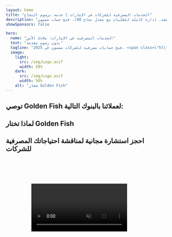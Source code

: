 ```yaml
---
layout: home
title: "الخدمات المصرفية للشركات في الإمارات | خدمة برسوم النجاح"
description: "حسابات شركات متعددة العملات بدون رسوم مقدمة - ادفع فقط بعد الموافقة. إدارة كاملة للطلبات مع معدل نجاح 98٪. فتح حساب مضمون."
showSponsors: false

hero:
  name: "الخدمات المصرفية في الإمارات: ملاذك الآمن"
  text: "بدون رسوم مقدمة"
  tagline: "فتح حسابات مصرفية للشركات مضمون في 2025. <span class=\"hl\">بدون رسوم مقدمة</span> - ادفع فقط بعد الموافقة. معدل نجاح 90٪."
  image:
    light:
      src: /img/Logo.avif
      width: 50%
    dark:
      src: /img/Logo.avif
      width: 50%
    alt: "شعار Golden Fish"
---
```


<FeatureCards :features="[
  {
    title: 'فتح حساب مصرفي مضمون',
    bullet: '✓',
    items: [
      '**ضمان لمدة شهرين** للموافقة على الحساب الأول',
      'ضمان لمدة ثلاثة أشهر للحساب الثاني',
      'إعداد خطة عمل عالية الجودة',
      'دعم شامل للعناية الواجبة',
      'استراتيجية التواصل المباشر مع البنك',
      'إعداد حزمة مصرفية كاملة'
    ],
    linkText: 'اقرأ المزيد',
    link: '../../corporate-banking-services/guaranteed-account-approvals',
    icon: {
      light: '/video/iStock-2186765808.mp4',
      dark: '/video/iStock-2166377244.mp4',
      alt: 'المتطلبات المصرفية',
    }
  },
]" />

<FeatureCards :features="[
  {
    title: 'حسابات مصرفية إماراتية للأعمال عالية المخاطر',
    items: [
      'إرشادات خبيرة حول العناية الواجبة المعززة (EDD)',
      'مراقبة المعاملات وإدارة المخاطر',
      'إعداد سياسات وإجراءات الامتثال',
      'إدارة العلاقات المصرفية',
      'تحديثات وتدقيقات امتثال منتظمة',
      'التخطيط للطوارئ لأمن الحساب'
    ],
    linkText: 'اقرأ المزيد',
    link: '../../corporate-banking-services/UAE-Bank-Accounts-for-High-Risk-Business',
    icon: {
      light: '/img/iStock-1333000394.avif',
      dark: '/img/iStock-584576538.avif',
      alt: 'الخدمات المصرفية',
    }
  },
  {
    title: 'حافظ على الامتثال: احمِ أعمالك في الإمارات',
    items: [
      'تدقيقات امتثال منتظمة لتحديد المخاطر المحتملة',
      'خدمات PRO شاملة للموافقات الحكومية',
      'إدارة تجديد الرخص والتنبيهات',
      'استشارات مصرفية وصيانة الحساب',
      'دعم الامتثال لضريبة القيمة المضافة وESR',
      'امتثال تأشيرات الموظفين وقانون العمل',
      'ورش عمل تدريبية حول التحديثات التنظيمية'
    ],
    linkText: 'اقرأ المزيد',
    link: '../../company-registration/Protect-Your-Business',
    icon: {
      light: '/img/iStock-1382278859.jpg',
      dark: '/img/iStock-1867623684.jpg',
      alt: 'الخدمات المصرفية',
    }
  },
  {
    title: 'مزايا الخدمات المصرفية للشركات في الإمارات',
    items: [
      'نظام مصرفي قوي بتصنيف **Aa2** من موديز',
      '**سعر صرف ثابت للدولار الأمريكي منذ 1980**',
      'لا قيود على حركة رأس المال',
      'احتياطيات أجنبية تتجاوز 184 مليار دولار أمريكي',
      'استقرار سياسي واقتصادي',
      'نظام مصرفي مدعوم حكومياً',
      'خدمات مصرفية رقمية عالمية المستوى'
    ],
    linkText: 'اقرأ المزيد',
    link: '../../company-registration/banking',
    icon: {
      light: '/img/iStock-1032707788.jpg',
      dark: '/img/iStock-1152367067.avif',
      alt: 'العملية المصرفية',
    }
  }
]" />

## توصي Golden Fish لعملائنا بالبنوك التالية:

<!--@include: /../../include/recommended-banks.md-->

## لماذا تختار Golden Fish

<BenefitsList :features="[
  {
    icon: '🏆',
    title: 'خبرة في المخاطر العالية',
    text: 'متخصصون في الحالات المعقدة من المناطق عالية المخاطر. فهم عميق لمتطلبات العناية الواجبة المعززة (EDD).'
  },
  {
    icon: '💰',
    title: 'رسوم على أساس النجاح',
    text: 'لا توجد رسوم مقدمة - **الدفع فقط بعد الموافقة.** معدل نجاح 98٪ للتأشيرات و90٪ للحسابات المصرفية.'
  },
  {
    icon: '🏦',
    title: 'علاقات مصرفية',
    text: 'شراكات قوية مع البنوك الرئيسية في الإمارات. خيارات مصرفية متعددة لزيادة فرص الموافقة.'
  },
  {
    icon: '📊',
    title: 'دعم الامتثال الكامل',
    text: 'توجيه خبير من خلال تقارير ESR وملفات UBO والمتطلبات التنظيمية. تحديثات منتظمة للامتثال.'
  },
  {
    icon: '📝',
    title: 'التميز في التوثيق',
    text: 'إعداد احترافي لجميع المستندات المطلوبة، بما في ذلك خطط العمل وسياسات الامتثال.'
  },
  {
    icon: '🤝',
    title: 'شراكة طويلة الأمد',
    text: '**مساعدة مستمرة** في العمليات المصرفية والمحاسبة والضرائب ومتطلبات الامتثال بعد التأسيس.'
  }
]" />

## احجز استشارة مجانية لمناقشة احتياجاتك المصرفية للشركات

<video  autoplay muted playsinline style="padding: 80px" >
  <source src="/video/iStock-2185918790.mp4" type="video/mp4">
</video>

<ContactFormModal formName="Banking [offer]" buttonText="احصل على استشارة مجانية" :services="[
'🏢 حساب شركات للمقيمين في الإمارات',
'🌐 حساب شركات لغير المقيمين في الإمارات (مخاطر منخفضة)',
'⚠️ حساب شركات لغير المقيمين في الإمارات (مخاطر عالية)',
'👤 حساب مصرفي شخصي']"/>